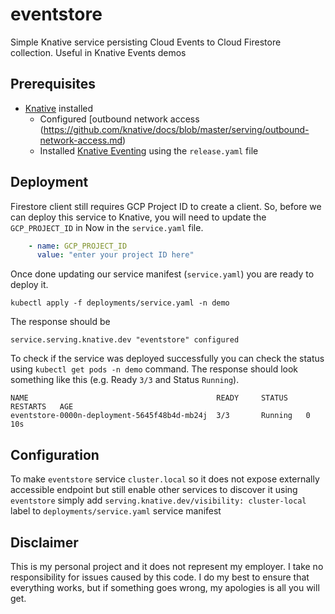 # eventstore

Simple Knative service persisting Cloud Events to Cloud Firestore collection. Useful in Knative Events demos

## Prerequisites

 * [Knative](https://github.com/knative/docs/blob/master/install) installed
    * Configured [outbound network access (https://github.com/knative/docs/blob/master/serving/outbound-network-access.md)
    * Installed [Knative Eventing](https://github.com/knative/docs/tree/master/eventing) using the `release.yaml` file


## Deployment

Firestore client still requires GCP Project ID to create a client. So, before we can deploy this service to Knative, you will need to update the `GCP_PROJECT_ID` in Now in the `service.yaml` file.

```yaml
    - name: GCP_PROJECT_ID
      value: "enter your project ID here"
```

Once done updating our service manifest (`service.yaml`) you are ready to deploy it.

```shell
kubectl apply -f deployments/service.yaml -n demo
```

The response should be

```shell
service.serving.knative.dev "eventstore" configured
```

To check if the service was deployed successfully you can check the status using `kubectl get pods -n demo` command. The response should look something like this (e.g. Ready `3/3` and Status `Running`).

```shell
NAME                                          READY     STATUS    RESTARTS   AGE
eventstore-0000n-deployment-5645f48b4d-mb24j  3/3       Running   0          10s
```

## Configuration

To make `eventstore` service `cluster.local` so it does not expose externally accessible endpoint but still enable other services to discover it using `eventstore` simply add `serving.knative.dev/visibility: cluster-local` label to `deployments/service.yaml` service manifest

## Disclaimer

This is my personal project and it does not represent my employer. I take no responsibility for issues caused by this code. I do my best to ensure that everything works, but if something goes wrong, my apologies is all you will get.

